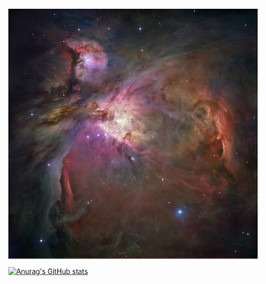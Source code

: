 ![](https://github.com/MorosovStepan/q1/blob/main/Orion_Nebula_-_Hubble_2006_mosaic_18000.jpg)

[![Anurag's GitHub stats](https://github-readme-stats.vercel.app/api?username=MorosovStepan)](https://github.com/anuraghazra/github-readme-stats)
